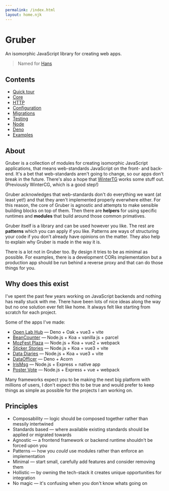 ```yaml
---
permalink: /index.html
layout: home.njk
---
```


# Gruber

An isomorphic JavaScript library for creating web apps.

> Named for [Hans](https://purl.r0b.io/gruber)

## Contents

- [Quick tour](/quick-tour/)
- [Core](/core/)
- [HTTP](/http/)
- [Configuration](/config/)
- [Migrations](/core#migrations)
- [Testing](/testing/)
- [Node](/node/)
- [Deno](/deno/)
- [Examples](/examples/)

## About

Gruber is a collection of modules for creating isomorphic JavaScript applications, that means web-standards JavaScript on the front- and back-end. It's a bet that web-standards aren't going to change, so our apps don't break in the future. There's also a hope that [WinterTG](https://wintertc.org/work) works some stuff out. (Previously WinterCG, which is a good step!)

Gruber acknowledges that web-standards don't do everything we want (at least yet!) and that they aren't implemented properly everwhere either.
For this reason, the core of Gruber is agnostic and attempts to make sensible building blocks on top of them. Then there are **helpers** for using specific runtimes and **modules** that build around those common primatives.

Gruber itself is a library and can be used however you like. The rest are **patterns** which you can apply if you like.
Patterns are ways of structuring your code if you don't already have opinions on the matter.
They also help to explain why Gruber is made in the way it is.

There is a lot not in Gruber too. By design it tries to be as minimal as possible.
For examples, there is a development CORs implementation but a production app should be run behind a reverse proxy and that can do those things for you.

## Why does this exist

I've spent the past few years working on JavaScript backends and nothing has really stuck with me.
There have been lots of nice ideas along the way but no one solution ever felt like home.
It always felt like starting from scratch for each project.

Some of the apps I've made:

- [Open Lab Hub](https://github.com/digitalinteraction/hub.openlab.dev) — Deno + Oak + vue3 + vite
- [BeanCounter](https://github.com/digitalinteraction/beancounter) — Node.js + Koa + vanilla js + parcel
- [MozFest Plaza](https://github.com/digitalinteraction/mozfest) — Node.js + Koa + vue2 + webpack
- [Sticker Stories](https://github.com/digitalinteraction/sticker-stories) — Node.js + Koa + vue3 + vite
- [Data Diaries](https://github.com/digitalinteraction/data-diaries) — Node.js + Koa + vue3 + vite
- [DataOfficer](https://github.com/digitalinteraction/data-officer) — Deno + Acorn
- [IrisMsg](https://github.com/digitalinteraction/iris-msg/tree/master) — Node.js + Express + native app
- [Poster Vote](https://github.com/digitalinteraction/poster-vote) — Node.js + Express + vue + webpack

Many frameworks expect you to be making the next big platform with millions of users,
I don't expect this to be true and would prefer to keep things as simple as possible for the projects I am working on.

## Principles

- Composability — logic should be composed together rather than messily intertwined
- Standards based — where available existing standards should be applied or migrated towards
- Agnostic — a frontend framework or backend runtime shouldn't be forced upon you
- Patterns — how you _could_ use modules rather than enforce an implementation
- Minimal — start small, carefully add features and consider removing them
- Hollistic — by owning the tech-stack it creates unique opportunities for integration
- No magic — it's confusing when you don't know whats going on
